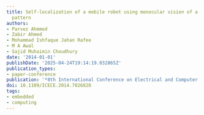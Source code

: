 ```yaml
---
title: Self-localization of a mobile robot using monocular vision of a chessboard
  pattern
authors:
- Parvez Ahmmed
- Zabir Ahmed
- Mohammad Ishfaque Jahan Rafee
- M A Awal
- Sajid Muhaimin Choudhury
date: '2014-01-01'
publishDate: '2025-04-24T19:14:19.032865Z'
publication_types:
- paper-conference
publication: '*8th International Conference on Electrical and Computer Engineering*'
doi: 10.1109/ICECE.2014.7026828
tags:
- embedded
- computing
---
```

